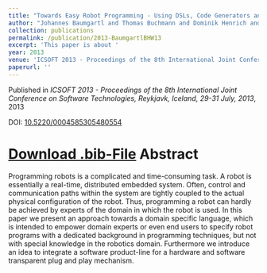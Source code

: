```yaml
---
title: "Towards Easy Robot Programming - Using DSLs, Code Generators and Software Product Lines"
author: "Johannes Baumgartl and Thomas Buchmann and Dominik Henrich and Bernhard Westfechtel"
collection: publications
permalink: /publication/2013-BaumgartlBHW13
excerpt: 'This paper is about '
year: 2013
venue: 'ICSOFT 2013 - Proceedings of the 8th International Joint Conference on Software Technologies, Reykjavk, Iceland, 29-31 July, 2013'
paperurl: ''
---
```


Published in *ICSOFT 2013 - Proceedings of the 8th International Joint Conference on Software Technologies, Reykjavk, Iceland, 29-31 July, 2013*, 2013

DOI: [10.5220/0004585305480554](https://doi.org/10.5220/0004585305480554)

[Download .bib-File](http://tbuchmann.github.io/files/BaumgartlBHW13.bib)
Abstract
=====

Programming robots is a complicated and time-consuming task. A robot is essentially a real-time, distributed embedded system. Often, control and communication paths within the system are tightly coupled to the actual physical configuration of the robot. Thus, programming a robot can hardly be achieved by experts of the domain in which the robot is used. In this paper we present an approach towards a domain specific language, which is intended to empower domain experts or even end users to specify robot programs with a dedicated background in programming techniques, but not with special knowledge in the robotics domain. Furthermore we introduce an idea to integrate a software product-line for a hardware and software transparent plug and play mechanism.